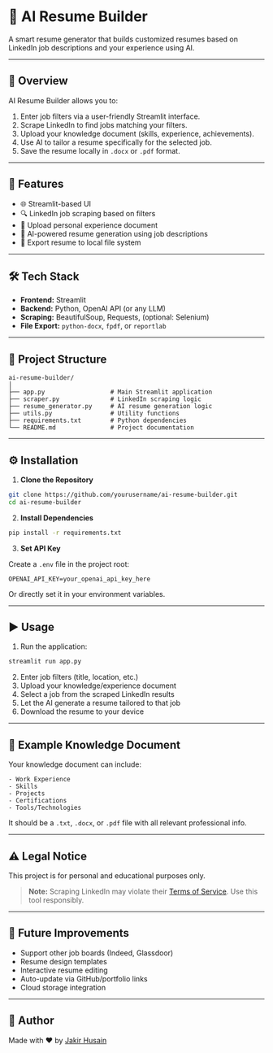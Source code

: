 # 💼 AI Resume Builder

A smart resume generator that builds customized resumes based on LinkedIn job descriptions and your experience using AI.

---

## 📌 Overview

AI Resume Builder allows you to:

1. Enter job filters via a user-friendly Streamlit interface.
2. Scrape LinkedIn to find jobs matching your filters.
3. Upload your knowledge document (skills, experience, achievements).
4. Use AI to tailor a resume specifically for the selected job.
5. Save the resume locally in `.docx` or `.pdf` format.

---

## 🚀 Features

- 🌐 Streamlit-based UI
- 🔍 LinkedIn job scraping based on filters
- 📄 Upload personal experience document
- 🧠 AI-powered resume generation using job descriptions
- 💾 Export resume to local file system

---

## 🛠 Tech Stack

- **Frontend:** Streamlit
- **Backend:** Python, OpenAI API (or any LLM)
- **Scraping:** BeautifulSoup, Requests, (optional: Selenium)
- **File Export:** `python-docx`, `fpdf`, or `reportlab`

---

## 📂 Project Structure

```
ai-resume-builder/
│
├── app.py                  # Main Streamlit application
├── scraper.py              # LinkedIn scraping logic
├── resume_generator.py     # AI resume generation logic
├── utils.py                # Utility functions
├── requirements.txt        # Python dependencies
└── README.md               # Project documentation
```

---

## ⚙️ Installation

1. **Clone the Repository**

```bash
git clone https://github.com/yourusername/ai-resume-builder.git
cd ai-resume-builder
```

2. **Install Dependencies**

```bash
pip install -r requirements.txt
```

3. **Set API Key**

Create a `.env` file in the project root:

```
OPENAI_API_KEY=your_openai_api_key_here
```

Or directly set it in your environment variables.

---

## ▶️ Usage

1. Run the application:

```bash
streamlit run app.py
```

2. Enter job filters (title, location, etc.)
3. Upload your knowledge/experience document
4. Select a job from the scraped LinkedIn results
5. Let the AI generate a resume tailored to that job
6. Download the resume to your device

---

## 📎 Example Knowledge Document

Your knowledge document can include:

```
- Work Experience
- Skills
- Projects
- Certifications
- Tools/Technologies
```

It should be a `.txt`, `.docx`, or `.pdf` file with all relevant professional info.

---

## ⚠️ Legal Notice

This project is for personal and educational purposes only.

> **Note:** Scraping LinkedIn may violate their [Terms of Service](https://www.linkedin.com/legal/user-agreement). Use this tool responsibly.

---

## 🚧 Future Improvements

- Support other job boards (Indeed, Glassdoor)
- Resume design templates
- Interactive resume editing
- Auto-update via GitHub/portfolio links
- Cloud storage integration

---

## 👤 Author

Made with ❤️ by [Jakir Husain](https://github.com/JakirMugal?tab=repositories)

